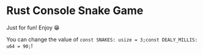 # Rust Console Snake Game
Just for fun! Enjoy 😁

You can change the value of `const SNAKES: usize = 3;const DEALY_MILLIS: u64 = 90;`!